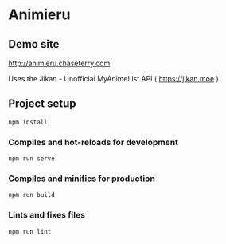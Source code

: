 # Animieru

## Demo site
http://animieru.chaseterry.com

Uses the Jikan - Unofficial MyAnimeList API ( https://jikan.moe )

## Project setup
```
npm install
```

### Compiles and hot-reloads for development
```
npm run serve
```

### Compiles and minifies for production
```
npm run build
```

### Lints and fixes files
```
npm run lint
```
